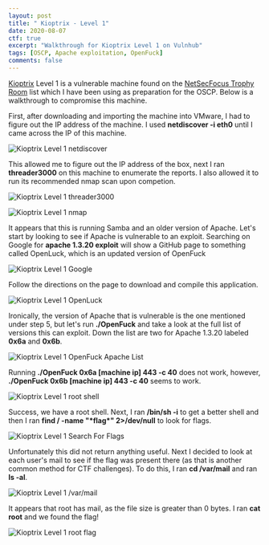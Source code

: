 ```yaml
---
layout: post
title: " Kioptrix - Level 1"
date: 2020-08-07
ctf: true
excerpt: "Walkthrough for Kioptrix Level 1 on Vulnhub"
tags: [OSCP, Apache exploitation, OpenFuck]
comments: false
---
```

[Kioptrix](https://www.vulnhub.com/entry/kioptrix-level-1-1,22/) Level 1 is a vulnerable machine found on the [NetSecFocus Trophy Room](https://docs.google.com/spreadsheets/d/1dwSMIAPIam0PuRBkCiDI88pU3yzrqqHkDtBngUHNCw8/edit#gid=0) list which I have been using as preparation for the OSCP. Below is a walkthrough to compromise this machine.

First, after downloading and importing the machine into VMware, I had to figure out the IP address of the machine. I used **netdiscover -i eth0** until I came across the IP of this machine.

![Kioptrix Level 1 netdiscover](/assets/img/KioptrixLevel11.png)

This allowed me to figure out the IP address of the box, next I ran **threader3000** on this machine to enumerate the reports. I also allowed it to run its recommended nmap scan upon competion.

![Kioptrix Level 1 threader3000](/assets/img/KioptrixLevel12.png)

![Kioptrix Level 1 nmap](/assets/img/KioptrixLevel13.png)

It appears that this is running Samba and an older version of Apache. Let's start by looking to see if Apache is vulnerable to an exploit. Searching on Google for **apache 1.3.20 exploit** will show a GitHub page to something called OpenLuck, which is an updated version of OpenFuck

![Kioptrix Level 1 Google](/assets/img/KioptrixLevel14.png)

Follow the directions on the page to download and compile this application.

![Kioptrix Level 1 OpenLuck](/assets/img/KioptrixLevel15.png)

Ironically, the version of Apache that is vulnerable is the one mentioned under step 5, but let's run **./OpenFuck** and take a look at the full list of versions this can exploit. Down the list are two for Apache 1.3.20 labeled **0x6a** and **0x6b**.

![Kioptrix Level 1 OpenFuck Apache List](/assets/img/KioptrixLevel16.png)

Running **./OpenFuck 0x6a [machine ip] 443 -c 40** does not work, however, **./OpenFuck 0x6b [machine ip] 443 -c 40** seems to work.

![Kioptrix Level 1 root shell](/assets/img/KioptrixLevel17.png)

Success, we have a root shell. Next, I ran **/bin/sh -i** to get a better shell and then I ran **find / -name "\*flag\*" 2>/dev/null** to look for flags.

![Kioptrix Level 1 Search For Flags](/assets/img/KioptrixLevel18.png)

Unfortunately this did not return anything useful. Next I decided to look at each user's mail to see if the flag was present there (as that is another common method for CTF challenges). To do this, I ran **cd /var/mail** and ran **ls -al**.

![Kioptrix Level 1 /var/mail](/assets/img/KioptrixLevel19.png)

It appears that root has mail, as the file size is greater than 0 bytes. I ran **cat root** and we found the flag!

![Kioptrix Level 1 root flag](/assets/img/KioptrixLevel110.png)
